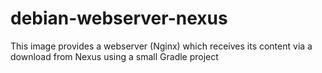 # debian-webserver-nexus

This image provides a webserver (Nginx) which receives its content via a download from Nexus using a small Gradle project